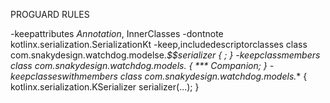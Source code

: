 PROGUARD RULES

-keepattributes *Annotation*, InnerClasses
-dontnote kotlinx.serialization.SerializationKt
-keep,includedescriptorclasses class com.snakydesign.watchdog.modelse.**$$serializer { *; }
-keepclassmembers class com.snakydesign.watchdog.models.** {
    *** Companion;
}
-keepclasseswithmembers class com.snakydesign.watchdog.models.** {
    kotlinx.serialization.KSerializer serializer(...);
}
